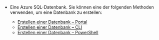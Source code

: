 
<!-- sql-database-connect-query-prerequisites-create-db-includes.md -->

- Eine Azure SQL-Datenbank. Sie können eine der folgenden Methoden verwenden, um eine Datenbank zu erstellen:

   - [Erstellen einer Datenbank – Portal](../articles/sql-database/sql-database-get-started-portal.md)
   - [Erstellen einer Datenbank – CLI](../articles/sql-database/sql-database-get-started-cli.md)
   - [Erstellen einer Datenbank – PowerShell](../articles/sql-database/sql-database-get-started-powershell.md)

